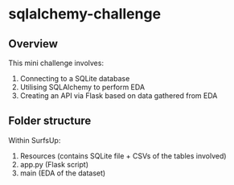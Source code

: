 # sqlalchemy-challenge
 
## Overview

This mini challenge involves:

1. Connecting to a SQLite database 
2. Utilising SQLAlchemy to perform EDA
3. Creating an API via Flask based on data gathered from EDA


## Folder structure

Within SurfsUp:

1. Resources (contains SQLite file + CSVs of the tables involved)
2. app.py (Flask script)
3. main (EDA of the dataset)
